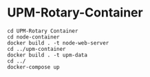 # UPM-Rotary-Container

`cd UPM-Rotary Container` <br>
`cd node-container`<br>
`docker build . -t node-web-server` <br>
`cd ../upm-container` <br>
`docker build . -t upm-data` <br>
`cd ../` <br>
`docker-compose up`
